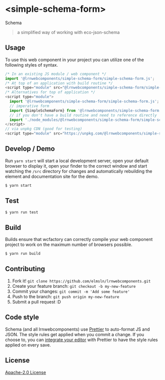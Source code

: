 # &lt;simple-schema-form&gt;

Schema
> a simplified way of working with eco-json-schema

## Usage
To use this web component in your project you can utilize one of the following styles of syntax.

```js
/* In an existing JS module / web component */
import '@lrnwebcomponents/simple-schema-form/simple-schema-form.js';
/* At top of an application with build routine */
<script type="module" src="@lrnwebcomponents/simple-schema-form/simple-schema-form.js"></script>
/* Alternatives for top of application */
<script type="module">
  import '@lrnwebcomponents/simple-schema-form/simple-schema-form.js';
  // imperative form
  import {SimpleSchemaForm} from '@lrnwebcomponents/simple-schema-form';
  // if you don't have a build routine and need to reference directly
  import './node_modules/@lrnwebcomponents/simple-schema-form/simple-schema-form.js';
</script>
// via unpkg CDN (good for testing)
<script type="module" src="https://unpkg.com/@lrnwebcomponents/simple-schema-form/simple-schema-form.js"></script>
```

## Develop / Demo
Run `yarn start` will start a local development server, open your default browser to display it, open your finder to the correct window and start watching the `/src` directory for changes and automatically rebuilding the element and documentation site for the demo.
```bash
$ yarn start
```

## Test

```bash
$ yarn run test
```

## Build
Builds ensure that wcfactory can correctly compile your web component project to
work on the maximum number of browsers possible.
```bash
$ yarn run build
```

## Contributing

1. Fork it! `git clone https://github.com/elmsln/lrnwebcomponents.git`
2. Create your feature branch: `git checkout -b my-new-feature`
3. Commit your changes: `git commit -m 'Add some feature'`
4. Push to the branch: `git push origin my-new-feature`
5. Submit a pull request :D

## Code style

Schema (and all lrnwebcomponents) use [Prettier][prettier] to auto-format JS and JSON.  The style rules get applied when you commit a change.  If you choose to, you can [integrate your editor][prettier-ed] with Prettier to have the style rules applied on every save.

[prettier]: https://github.com/prettier/prettier/
[prettier-ed]: https://github.com/prettier/prettier/#editor-integration
[polyserve]: https://github.com/Polymer/polyserve
[web-component-tester]: https://github.com/Polymer/web-component-tester

## License
[Apache-2.0 License](http://opensource.org/licenses/Apache-2.0)